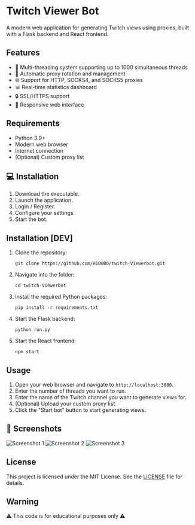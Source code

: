 # Twitch Viewer Bot

A modern web application for generating Twitch views using proxies, built with a Flask backend and React frontend.

## Features

- 🚀 Multi-threading system supporting up to 1000 simultaneous threads
- 🔄 Automatic proxy rotation and management
- 🌐 Support for HTTP, SOCKS4, and SOCKS5 proxies
- 📊 Real-time statistics dashboard
- 🔒 SSL/HTTPS support
- 📱 Responsive web interface

## Requirements

- Python 3.9+
- Modern web browser
- Internet connection
- (Optional) Custom proxy list

## 💻 Installation

1. Download the executable.
2. Launch the application.
3. Login / Register.
4. Configure your settings.
5. Start the bot.

## Installation [DEV]

1. Clone the repository:
   ```shell
   git clone https://github.com/H1B0B0/twitch-Viewerbot.git
   ```
2. Navigate into the folder:
   ```shell
   cd twitch-Viewerbot
   ```
3. Install the required Python packages:
   ```shell
   pip install -r requirements.txt
   ```
4. Start the Flask backend:
   ```shell
   python run.py
   ```
5. Start the React frontend:
   ```shell
   npm start
   ```

## Usage

1. Open your web browser and navigate to `http://localhost:3000`.
2. Enter the number of threads you want to run.
3. Enter the name of the Twitch channel you want to generate views for.
4. (Optional) Upload your custom proxy list.
5. Click the "Start bot" button to start generating views.

## 📸 Screenshots

![Screenshot 1](https://github.com/user-attachments/assets/c292df62-3bde-4240-93c3-a83f573af90e)
![Screenshot 2](https://github.com/user-attachments/assets/ff64062e-7b30-4b14-9faf-0f798197222f)
![Screenshot 3](https://github.com/user-attachments/assets/349d778e-310a-4899-9667-8e1da2893fa8)

## License

This project is licensed under the MIT License. See the [LICENSE](LICENSE) file for details.

## Warning

⚠ This code is for educational purposes only ⚠
